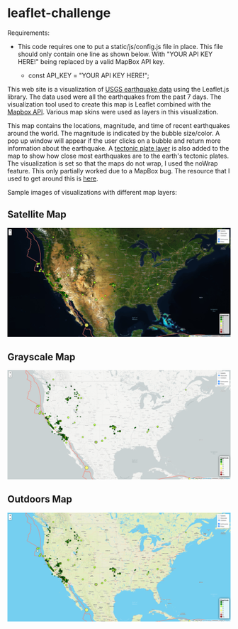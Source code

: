 # leaflet-challenge

Requirements:

* This code requires one to put a static/js/config.js file in place. This file should only contain one line as shown below. With "YOUR API KEY HERE!" being replaced by a valid MapBox API key.

  * const API_KEY = "YOUR API KEY HERE!";

This web site is a visualization of [USGS earthquake data](https://earthquake.usgs.gov/earthquakes/feed/v1.0/geojson.php) using the Leaflet.js library. The data used were all the earthquakes from the past 7 days. The visualization tool used to create this map is Leaflet combined with the [Mapbox API](https://www.mapbox.com/). Various map skins were used as  layers in this visualization.

This map contains the locations, magnitude, and time of recent earthquakes around the world. The magnitude is indicated by the bubble size/color. A pop up window will appear if the user clicks on a bubble and return more information about the earthquake. A [tectonic plate layer](https://github.com/fraxen/tectonicplates) is also added to the map to show how close most earthquakes are to the earth's tectonic plates. The visualization is set so that the maps do not wrap, I used the noWrap feature. This only partially worked due to a MapBox bug. The resource that I used to get around this is [here](https://stackoverflow.com/questions/47477956/nowrap-option-on-tilelayer-is-only-partially-working).

Sample images of visualizations with different map layers:

## Satellite Map

![satellite-map](img/2021-02-05_17_33_16-Geo_JSON_Leaflet_Challenge.png)

## Grayscale Map

![grayscale-map](img/2021-02-05_17_34_58-Geo_JSON_Leaflet_Challenge.png)

## Outdoors Map

![outdoors-map](img/2021-02-05_17_35_40-Geo_JSON_Leaflet_Challenge.png)
